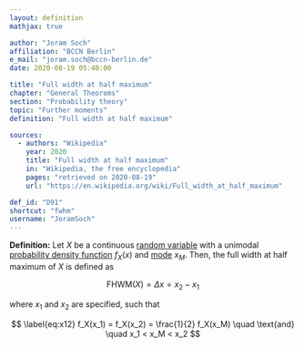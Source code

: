 ```yaml
---
layout: definition
mathjax: true

author: "Joram Soch"
affiliation: "BCCN Berlin"
e_mail: "joram.soch@bccn-berlin.de"
date: 2020-08-19 05:40:00

title: "Full width at half maximum"
chapter: "General Theorems"
section: "Probability theory"
topic: "Further moments"
definition: "Full width at half maximum"

sources:
  - authors: "Wikipedia"
    year: 2020
    title: "Full width at half maximum"
    in: "Wikipedia, the free encyclopedia"
    pages: "retrieved on 2020-08-19"
    url: "https://en.wikipedia.org/wiki/Full_width_at_half_maximum"

def_id: "D91"
shortcut: "fwhm"
username: "JoramSoch"
---
```



**Definition:** Let $X$ be a continuous [random variable](/D/rvar) with a unimodal [probability density function](/D/pdf) $f_X(x)$ and [mode](/D/mode) $x_M$. Then, the full width at half maximum of $X$ is defined as

$$ \label{eq:FWHM}
\mathrm{FHWM}(X) = \Delta x = x_2 - x_1
$$

where $x_1$ and $x_2$ are specified, such that

$$ \label{eq:x12}
f_X(x_1) = f_X(x_2) = \frac{1}{2} f_X(x_M) \quad \text{and} \quad x_1 < x_M < x_2
$$